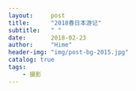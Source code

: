 ```yaml
---
layout:     post
title:      "2018春日本游记"
subtitle:   " "
date:       2018-02-23
author:     "Hime"
header-img: "img/post-bg-2015.jpg"
catalog: true
tags:
    - 摄影
---
```

# 